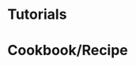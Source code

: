 <!-- # Welcome to Docsify Page!

This site was created using [**Docsify**](https://docsify.js.org), which is an open source documentation site generator, and imported in GitHub page. This site was created for [**Opensource.com**](https://opensource.com) demo.

![Welcome to Opensource.com](./images/cover.jpg) -->

# Tutorials
<!-- Personlig ton, visar hur appen ska användas -->

<!-- Ger svar på varför vissa saker ser ut och är implementerade på vissa sätt -->

# Cookbook/Recipe
<!-- Cut-n-Paste lösningar på vanliga problem, förklaringar och ger alltid den  -->
